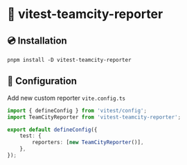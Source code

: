# 📝 vitest-teamcity-reporter

## 💿 Installation

```
pnpm install -D vitest-teamcity-reporter
```

## 🔧 Configuration

Add new custom reporter `vite.config.ts`

```typescript
import { defineConfig } from 'vitest/config';
import TeamCityReporter from 'vitest-teamcity-reporter';

export default defineConfig({
    test: {
        reporters: [new TeamCityReporter()],
    },
});
```
